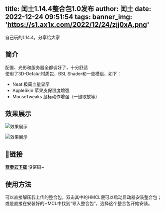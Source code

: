 title: 闰土1.14.4整合包1.0发布
author: 闰土
date: 2022-12-24 09:51:54
tags:
banner_img: 'https://s1.ax1x.com/2022/12/24/zjj0xA.png'
---
自己玩的1.14.4，分享给大家    
<!-- more -->
## 简介
配置、光影和服务器全都调好了，十分舒适    
使用了3D-Defalut材质包，BSL Shader和一些模组，如下：    
- Neat 极简血量显示
- AppleSkin 苹果皮保湿度增强
- MouseTweaks 鼠标动作增强（一键取放等）

## 效果展示
![效果展示](https://s1.ax1x.com/2022/12/24/zjj0xA.png)

![效果展示](https://s1.ax1x.com/2022/12/24/zjjw2d.png)

## 🔗链接
**[蓝奏云下载](https://tbdriver.lanzouo.com/iYISv0ja9eoh)**
没密码~    

## 使用方法
可以直接解压我上传的整合包，双击其中的HMCL便可以启动启动器安装整合包；    
或是直接在安装好的HMCL中找到“导入整合包”，选择这个整合包开始安装。